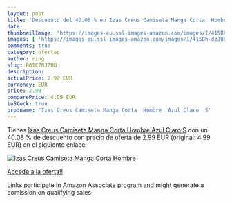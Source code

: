 ```yaml
---
layout: post
title: 'Descuento del 40.08 % en Izas Creus Camiseta Manga Corta  Hombre '
date: 
thumbnailImage: 'https://images-eu.ssl-images-amazon.com/images/I/415Bh-dzJUL._SL200_.jpg'
images: [ 'https://images-eu.ssl-images-amazon.com/images/I/415Bh-dzJUL._SL200_.jpg' ]
comments: true
category: ofertas
author: ring
slug: B01C76JZBO
description:
actualPrice: 2.99 EUR
currency: EUR
price: 2.99
comparePrice: 4.99 EUR
inStock: true
prodname: 'Izas Creus Camiseta Manga Corta  Hombre  Azul Claro  S'
---
```


Tienes [Izas Creus Camiseta Manga Corta  Hombre  Azul Claro  S](https://www.amazon.es/dp/B01C76JZBO/?tag=tolees-21) con un 40.08 % de descuento con precio de oferta de 2.99 EUR (original: 4.99 EUR) en el siguiente enlace!

[![Izas Creus Camiseta Manga Corta  Hombre ](https://images-eu.ssl-images-amazon.com/images/I/415Bh-dzJUL._SL200_.jpg)](https://www.amazon.es/dp/B01C76JZBO/?tag=tolees-21)

[Accede a la oferta!!](https://www.amazon.es/dp/B01C76JZBO/?tag=tolees-21)

Links participate in Amazon Associate program and might generate a comission on qualifying sales


